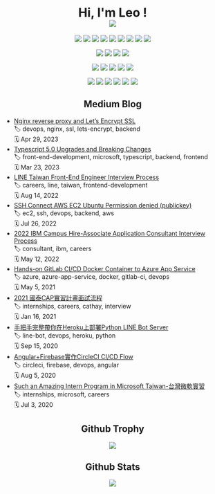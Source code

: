 <h1 align="center">
    Hi, I'm Leo ! <br/>
    <img align="center" src="https://img.shields.io/static/v1?label=👨🏼‍💻Frontend Engineer&message=Taiwan🇹🇼&color=blue"/>
</h1>
<!-- Frontend Skill -->
<p align="center">
    <img src="https://img.shields.io/badge/JavaScript-323330?style=for-the-badge&logo=javascript&logoColor=F7DF1E" />
    <img src="https://img.shields.io/badge/TypeScript-007ACC?style=for-the-badge&logo=typescript&logoColor=white" />
    <img src="https://img.shields.io/badge/React-20232A?style=for-the-badge&logo=react&logoColor=61DAFB" />
    <img src="https://img.shields.io/badge/next.js-000000?style=for-the-badge&logo=nextdotjs&logoColor=white" />
    <img src="https://img.shields.io/badge/Angular-DD0031?style=for-the-badge&logo=angular&logoColor=white" />
    <img src="https://img.shields.io/badge/jQuery-0769AD?style=for-the-badge&logo=jquery&logoColor=white" />
    <img src="https://img.shields.io/badge/Vite-B73BFE?style=for-the-badge&logo=vite&logoColor=FFD62E" />
    <img src="https://img.shields.io/badge/Webpack-8DD6F9?style=for-the-badge&logo=Webpack&logoColor=white" />
    <img src="https://img.shields.io/badge/Babel-F9DC3E?style=for-the-badge&logo=babel&logoColor=white" />
</p>
 <!-- CSS Framework -->
 <p align="center">
    <img src="https://img.shields.io/badge/CSS3-1572B6?style=for-the-badge&logo=css3&logoColor=white" />
    <img src="https://img.shields.io/badge/Material%20UI-007FFF?style=for-the-badge&logo=mui&logoColor=white" />
    <img src="https://img.shields.io/badge/Bootstrap-563D7C?style=for-the-badge&logo=bootstrap&logoColor=white" />
    <img src="https://img.shields.io/badge/Tailwind_CSS-38B2AC?style=for-the-badge&logo=tailwind-css&logoColor=white" />
</p>
<!-- Backend Skill -->
<p align="center">
    <img src="https://img.shields.io/badge/Node.js-339933?style=for-the-badge&logo=nodedotjs&logoColor=white" />
    <img src="https://img.shields.io/badge/Express.js-000000?style=for-the-badge&logo=express&logoColor=white" />
    <img src="https://img.shields.io/badge/.NET-512BD4?style=for-the-badge&logo=dotnet&logoColor=white" />
    <img src="https://img.shields.io/badge/GraphQl-E10098?style=for-the-badge&logo=graphql&logoColor=white" />
    <img src="https://img.shields.io/badge/Swagger-85EA2D?style=for-the-badge&logo=Swagger&logoColor=white" />
</p>
<!-- DevOps Skill -->
<p align="center">
    <img src="https://img.shields.io/badge/Docker-2CA5E0?style=for-the-badge&logo=docker&logoColor=white" />
    <img src="https://img.shields.io/badge/circleci-343434?style=for-the-badge&logo=circleci&logoColor=white" />
    <img src="https://img.shields.io/badge/Drone_CI-212121?style=for-the-badge&logo=drone&logoColor=white" />
    <img src="https://img.shields.io/badge/microsoft%20azure-0089D6?style=for-the-badge&logo=microsoft-azure&logoColor=white" />
    <img src="https://img.shields.io/badge/firebase-ffca28?style=for-the-badge&logo=firebase&logoColor=black" />
    <img src="https://img.shields.io/badge/Vercel-000000?style=for-the-badge&logo=vercel&logoColor=white" />
</p>

<h2 align="center">Medium Blog</h2>

<!-- BLOG-POST-LIST:START -->
 - [Nginx reverse proxy and Let’s Encrypt SSL](https://medium.com/leo-liao/nginx-reverse-proxy-and-lets-encrypt-ssl-eddd7a774147?source=rss-2e22bd7cf7b7------2) <br> 🏷 devops, nginx, ssl, lets-encrypt, backend <br> 🗓︎ Apr 29, 2023
 - [Typescript 5.0 Upgrades and Breaking Changes](https://medium.com/leo-liao/typescript-5-0-upgrades-and-breaking-changes-ed747544a06a?source=rss-2e22bd7cf7b7------2) <br> 🏷 front-end-development, microsoft, typescript, backend, frontend <br> 🗓︎ Mar 23, 2023
 - [LINE Taiwan Front-End Engineer Interview Process](https://medium.com/leo-liao/line-taiwan-front-end-engineer-interview-process-b717ffd474da?source=rss-2e22bd7cf7b7------2) <br> 🏷 careers, line, taiwan, frontend-development <br> 🗓︎ Aug 14, 2022
 - [SSH Connect AWS EC2 Ubuntu Permission denied &lpar;publickey&rpar;](https://medium.com/leo-liao/ssh-connect-aws-ec2-ubuntu-permission-denied-publickey-8377960ad522?source=rss-2e22bd7cf7b7------2) <br> 🏷 ec2, ssh, devops, backend, aws <br> 🗓︎ Jul 26, 2022
 - [2022 IBM Campus Hire-Associate Application Consultant Interview Process](https://medium.com/leo-liao/2022-ibm-campus-hire-associate-application-consultant-interview-process-44da7cd0618c?source=rss-2e22bd7cf7b7------2) <br> 🏷 consultant, ibm, careers <br> 🗓︎ May 12, 2022
 - [Hands-on GitLab CI/CD Docker Container to Azure App Service](https://medium.com/leo-liao/hands-on-gitlab-ci-cd-docker-container-to-azure-app-service-e6106630cfcf?source=rss-2e22bd7cf7b7------2) <br> 🏷 azure, azure-app-service, docker, gitlab-ci, devops <br> 🗓︎ May 5, 2021
 - [2021 國泰CAP實習計畫面試流程](https://medium.com/leo-liao/2021%E5%9C%8B%E6%B3%B0cap%E5%AF%A6%E7%BF%92%E8%A8%88%E7%95%AB%E9%9D%A2%E8%A9%A6%E6%B5%81%E7%A8%8B-b361f195a525?source=rss-2e22bd7cf7b7------2) <br> 🏷 internships, careers, cathay, interview <br> 🗓︎ Jan 16, 2021
 - [手把手完整帶你在Heroku上部署Python LINE Bot Server](https://medium.com/leo-liao/%E6%89%8B%E6%8A%8A%E6%89%8B%E5%AE%8C%E6%95%B4%E5%B8%B6%E4%BD%A0%E5%9C%A8heroku%E4%B8%8A%E9%83%A8%E7%BD%B2python-line-bot-server-c8b88b806cfc?source=rss-2e22bd7cf7b7------2) <br> 🏷 line-bot, devops, heroku, python <br> 🗓︎ Sep 15, 2020
 - [Angular+Firebase實作CircleCI CI/CD Flow](https://medium.com/leo-liao/angular-firebase%E5%AF%A6%E4%BD%9Ccircleci-ci-cd-flow-8bf262849e4b?source=rss-2e22bd7cf7b7------2) <br> 🏷 circleci, firebase, devops, angular <br> 🗓︎ Aug 5, 2020
 - [Such an Amazing Intern Program in Microsoft Taiwan-台灣微軟實習](https://medium.com/leo-liao/such-an-amazing-intern-program-in-microsoft-taiwan-%E5%8F%B0%E7%81%A3%E5%BE%AE%E8%BB%9F%E5%AF%A6%E7%BF%92-16th%E6%9C%AA%E4%BE%86%E7%94%9F%E6%B6%AF%E9%AB%94%E9%A9%97%E8%A8%88%E5%8A%83-a0a09cca6337?source=rss-2e22bd7cf7b7------2) <br> 🏷 internships, microsoft, careers <br> 🗓︎ Jul 3, 2020<!-- BLOG-POST-LIST:END -->

<h2 align="center">Github Trophy</h2>
<p align="center">
    <img src="https://github-profile-trophy.vercel.app/?username=HongLinLiao&theme=nord&no-frame=true&margin-w=15&margin-h=15" />
</p>

<h2 align="center">Github Stats</h2>
<p align="center">
    <img src="https://github-readme-stats.vercel.app/api?username=HongLinLiao&show_icons=true&theme=nord" />
</p>
